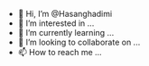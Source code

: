 - 👋 Hi, I’m @Hasanghadimi
- 👀 I’m interested in ...
- 🌱 I’m currently learning ...
- 💞️ I’m looking to collaborate on ...
- 📫 How to reach me ...

<!---
Hasanghadimi/Hasanghadimi is a ✨ special ✨ repository because its `README.md` (this file) appears on your GitHub profile.
You can click the Preview link to take a look at your changes.
--->
